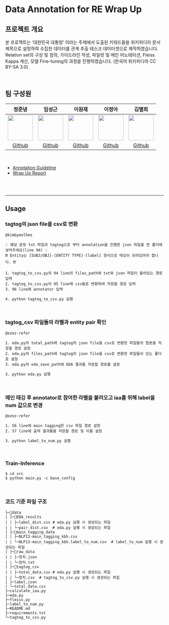 # Data Annotation for RE Wrap Up

## 프로젝트 개요
본 프로젝트는 ‘대한민국 대통령’ 이라는 주제에서 도출된 키워드들을 위키피디아 문서 제목으로 설정하여 수집한 데이터를 관계 추출 테스크 데이터셋으로 제작하였습니다. <br/>
Relation set의 구성 및 정의, 가이드라인 작성, 파일럿 및 메인 어노테이션, Fleiss Kappa 계산, 모델 Fine-tuning의 과정을 진행하였습니다.
(한국어 위키피디아 CC BY-SA 3.0)

<br/>

## 팀 구성원

정준녕|임성근|이원재|이정아|김별희|
:-:|:-:|:-:|:-:|:-:
<img src='https://avatars.githubusercontent.com/u/51015187?v=4' height=80 width=80px></img>|<img src='https://avatars.githubusercontent.com/u/14817039?v=4' height=80 width=80px></img>|<img src='https://avatars.githubusercontent.com/u/61496071?v=4' height=80 width=80px></img>|<img src='https://avatars.githubusercontent.com/u/65378914?v=4' height=80 width=80px></img>|<img src='https://avatars.githubusercontent.com/u/42535803?v=4' height=80 width=80px></img>
[Github](https://github.com/ezez-refer)|[Github](https://github.com/lim4349)|[Github](https://github.com/wjlee-ling)|[Github](https://github.com/jjeongah)|[Github](https://github.com/kimbyeolhee)


<br>

* [Annotation Guideline](https://nextlevelpotato.notion.site/KLUE-RE-Annotation-guideline-c969709aaecf481bb580c913ef0446b1)
* [Wrap Up Report](https://nextlevelpotato.notion.site/Data-Annotation-for-RE-Wrap-Up-3122a61f46284e4f9180ca9c1270a29a)

<br/>
<br/>

---

## Usage

### tagtog의 json file을 csv로 변환

```
@kimbyeolhee

💡 해당 문장 txt 파일과 tagtog으로 부터 annotation을 진행한 json 파일을 한 폴더에 넣어주세요(line 94) 💡
❗❗ Entity는 [SUBJ/OBJ]-[ENTITY TYPE]-[label] 형식으로 태깅이 되어있어야 합니다. ❗❗ 

1. tagtog_to_csv.py의 94 line의 files_path에 txt와 json 파일이 들어있는 경로 입력
2. tagtog_to_csv.py의 95 line에 csv들로 변환하여 저장할 경로 입력
3. 96 line에 annotator 입력

4. python tagtog_to_csv.py 실행
```


<br/>

### tagtog_csv 파일들의 라벨과 entity pair 확인

```
@ezez-refer

1. eda.py의 total_path에 tagtog의 json file을 csv로 변환한 파일들의 합본을 저장할 경로 설정
2. eda.py의 files_path에 tagtog의 json file을 csv로 변환한 파일들이 있는 폴더로 설정
3. eda.py의 eda_save_path에 EDA 결과를 저장할 경로를 설정

3. python eda.py 실행

```

<br/>

### 메인 태깅 후 annotator로 참여한 라벨을 불러오고 iaa를 위해 label을 num 값으로 변경

```
@ezez-refer

1. 56 line에 main tagging한 csv 파일 경로 설정
2. 57 line에 출력 결과물을 저장할 경로 및 이름 설정

3. python label_to_num.py 실행

```

<br/>

### Train-Inference

```
$ cd src
$ python main.py -c base_config
```

<br/>

### 코드 기준 파일 구조

```
├─📁data
| ├─📁EDA_results
| | ├─label_dist.csv # eda.py 실행 시 생성되는 파일
| | └─pair_dist.csv  # eda.py 실행 시 생성되는 파일
| ├─📁main_tagging_data
| | ├─NLP13-main_tagging_kbh.csv
| | └─NLP13-main_tagging_kbh.label_to_num.csv  # label_to_num 실행 시 생성되는 파일
| ├─📁raw_data
| | ├─정치.json
| | └─정치.txt
| ├─📁tagtog_csv
| | ├─total_data.csv # eda.py 실행 시 생성되는 파일
| | └─정치.csv  # tagtog_to_csv.py 실행 시 생성되는 파일
| ├─label.json
| └─total_data.csv
├─calculate_iaa.py
├─eda.py
├─fleiss.py
├─label_to_num.py
├─README.md
├─requirements.txt
└─tagtog_to_csv.py
```
